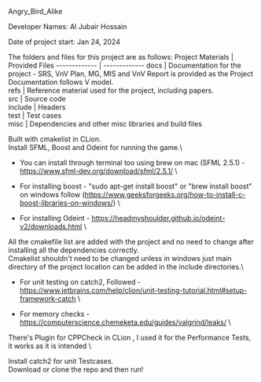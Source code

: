 Angry_Bird_Alike 

Developer Names: Al Jubair Hossain

Date of project start: Jan 24, 2024

The folders and files for this project are as follows:
Project Materials | Provided Files
------------- | -------------
docs | Documentation for the project - SRS, VnV Plan, MG, MIS and VnV Report is provided as the Project Documentation follows V model.\
refs | Reference material used for the project, including papers. \
src | Source code \
include | Headers \
test | Test cases \
misc | Dependencies and other misc libraries and build files

Built with cmakelist in CLion.\
Install SFML, Boost and Odeint for running the game.\

- You can install through terminal too using brew on mac (SFML 2.5.1) - https://www.sfml-dev.org/download/sfml/2.5.1/ \
- For installing boost - "sudo apt-get install boost" or "brew install boost" on windows follow (https://www.geeksforgeeks.org/how-to-install-c-boost-libraries-on-windows/) \

- For installing Odeint - https://headmyshoulder.github.io/odeint-v2/downloads.html \

All the cmakefile list are added with the project and no need to change after installing all the dependencies correctly.\
Cmakelist shouldn't need to be changed unless in windows just main directory of the project location can be added in the include directories.\

- For unit testing on catch2, Followed - https://www.jetbrains.com/help/clion/unit-testing-tutorial.html#setup-framework-catch \

- For memory checks - https://computerscience.chemeketa.edu/guides/valgrind/leaks/ \

There's  Plugin for CPPCheck in CLion , I used it for the Performance Tests, it works as it is intended \

Install catch2 for unit Testcases.\
Download or clone the repo and then run!
